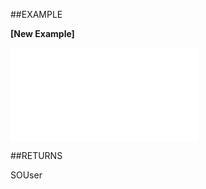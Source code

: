 
##EXAMPLE

**[New Example]**



![](..\..\Examples\vbs\SOAdmin.AddUser.vbs.txt)


##RETURNS

SOUser

